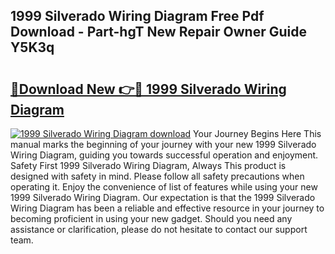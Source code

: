 ## 1999 Silverado Wiring Diagram Free Pdf Download - Part-hgT New Repair Owner Guide Y5K3q

# <h2><a href="http://dfstbwd.blite.top/?on=1999+Silverado+Wiring+Diagram">🔗Download New 👉🔴 1999 Silverado Wiring Diagram</a></h2>

[![1999 Silverado Wiring Diagram download](https://i.imgur.com/lujVjoI.png)](http://dfstbwd.blite.top/?on=1999+Silverado+Wiring+Diagram)
Your Journey Begins Here This manual marks the beginning of your journey with your new 1999 Silverado Wiring Diagram, guiding you towards successful operation and enjoyment. Safety First 1999 Silverado Wiring Diagram, Always This product is designed with safety in mind. Please follow all safety precautions when operating it. Enjoy the convenience of list of features while using your new 1999 Silverado Wiring Diagram. Our expectation is that the 1999 Silverado Wiring Diagram has been a reliable and effective resource in your journey to becoming proficient in using your new gadget. Should you need any assistance or clarification, please do not hesitate to contact our support team.
